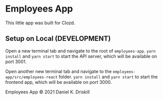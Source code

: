 # Employees App
This little app was built for Clozd.

## Setup on Local (DEVELOPMENT)
Open a new terminal tab and navigate to the root of `employees-app`. `yarn install` and `yarn start` to start the API server, which will be available on port 3001.

Open another new terminal tab and navigate to the `employees-app/src/employees-react` folder. `yarn install` and `yarn start` to start the frontend app, which will be available on port 3000.

Employees App
© 2021 Daniel K. Driskill
